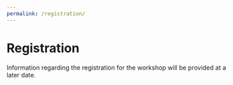 ```yaml
---
permalink: /registration/
---
```


# Registration

Information regarding the registration for the workshop will be provided at a later date.
